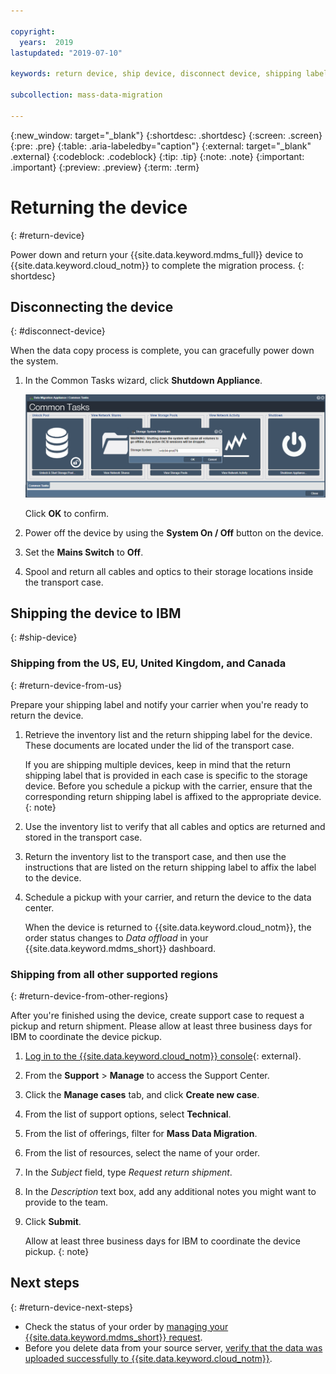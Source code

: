 ```yaml
---

copyright:
  years:  2019
lastupdated: "2019-07-10"

keywords: return device, ship device, disconnect device, shipping label

subcollection: mass-data-migration

---
```

{:new_window: target="_blank"}
{:shortdesc: .shortdesc}
{:screen: .screen}
{:pre: .pre}
{:table: .aria-labeledby="caption"}
{:external: target="_blank" .external}
{:codeblock: .codeblock}
{:tip: .tip}
{:note: .note}
{:important: .important}
{:preview: .preview}
{:term: .term}

# Returning the device
{: #return-device}

Power down and return your {{site.data.keyword.mdms_full}} device to {{site.data.keyword.cloud_notm}} to complete the migration process.
{: shortdesc}

## Disconnecting the device
{: #disconnect-device}

When the data copy process is complete, you can gracefully power down the system.

1. In the Common Tasks wizard, click **Shutdown Appliance**.

    ![Shutting Appliance Down](images/system-shutdown.png)

    Click **OK** to confirm.
2. Power off the device by using the **System On / Off** button on the device. 
3. Set the **Mains Switch** to **Off**.
4. Spool and return all cables and optics to their storage locations inside the transport case.

## Shipping the device to IBM
{: #ship-device}

### Shipping from the US, EU, United Kingdom, and Canada
{: #return-device-from-us}

Prepare your shipping label and notify your carrier when you're ready to return the device.

1. Retrieve the inventory list and the return shipping label for the device. These documents are located under the lid of the transport case.

    If you are shipping multiple devices, keep in mind that the return shipping label that is provided in each case is specific to the storage device. Before you schedule a pickup with the carrier, ensure that the corresponding return shipping label is affixed to the appropriate device. 
    {: note}
2. Use the inventory list to verify that all cables and optics are returned and stored in the transport case.
3. Return the inventory list to the transport case, and then use the instructions that are listed on the return shipping label to affix the label to the device.
4. Schedule a pickup with your carrier, and return the device to the data center.

    When the device is returned to {{site.data.keyword.cloud_notm}}, the order status changes to _Data offload_ in your {{site.data.keyword.mdms_short}} dashboard.

### Shipping from all other supported regions
{: #return-device-from-other-regions}

After you're finished using the device, create support case to request a pickup and return shipment. Please allow at least three business days for IBM to coordinate the device pickup.  

1. [Log in to the {{site.data.keyword.cloud_notm}} console](https://{DomainName}){: external}.
2. From the  **Support** &gt; **Manage** to access the Support Center.
3. Click the **Manage cases** tab, and click **Create new case**.
4. From the list of support options, select **Technical**.
5. From the list of offerings, filter for **Mass Data Migration**.
6. From the list of resources, select the name of your order.
7. In the _Subject_ field, type _Request return shipment_.
8. In the _Description_ text box, add any additional notes you might want to provide to the team.
9. Click **Submit**.

    Allow at least three business days for IBM to coordinate the device pickup.
    {: note}  

## Next steps
{: #return-device-next-steps}

- Check the status of your order by [managing your {{site.data.keyword.mdms_short}} request](/docs/mass-data-migration?topic=mass-data-migration-manage-request).
- Before you delete data from your source server, [verify that the data was uploaded successfully to {{site.data.keyword.cloud_notm}}](/docs/mass-data-migration?topic=mass-data-migration-verify-data).

